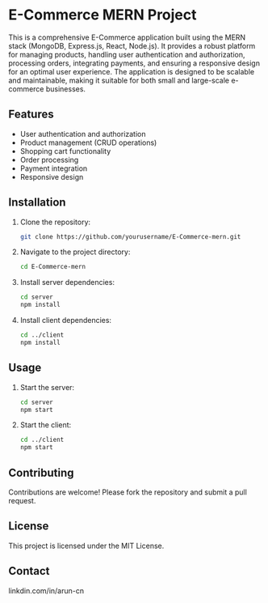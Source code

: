 # E-Commerce MERN Project

This is a comprehensive E-Commerce application built using the MERN stack (MongoDB, Express.js, React, Node.js). It provides a robust platform for managing products, handling user authentication and authorization, processing orders, integrating payments, and ensuring a responsive design for an optimal user experience. The application is designed to be scalable and maintainable, making it suitable for both small and large-scale e-commerce businesses.

## Features

- User authentication and authorization
- Product management (CRUD operations)
- Shopping cart functionality
- Order processing
- Payment integration
- Responsive design

## Installation

1. Clone the repository:
   ```bash
   git clone https://github.com/yourusername/E-Commerce-mern.git
   ```
2. Navigate to the project directory:
   ```bash
   cd E-Commerce-mern
   ```
3. Install server dependencies:
   ```bash
   cd server
   npm install
   ```
4. Install client dependencies:
   ```bash
   cd ../client
   npm install
   ```

## Usage

1. Start the server:
   ```bash
   cd server
   npm start
   ```
2. Start the client:
   ```bash
   cd ../client
   npm start
   ```

## Contributing

Contributions are welcome! Please fork the repository and submit a pull request.

## License

This project is licensed under the MIT License.

## Contact

linkdin.com/in/arun-cn

